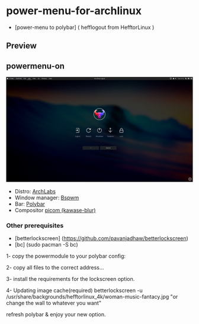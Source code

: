 # power-menu-for-archlinux

* [power-menu to polybar] ( hefflogout from HefftorLinux )

## Preview

## powermenu-on
![powermenu-on](/preview/powermenu-on.png)

* Distro: [ArchLabs](https://archlabslinux.com/)
* Window manager: [Bspwm](https://github.com/Airblader/i3)
* Bar: [Polybar](https://github.com/polybar/polybar)
* Compositor [picom (kawase-blur)](https://github.com/ibhagwan/picom)


### Other prerequisites
* [betterlockscreen] (https://github.com/pavanjadhaw/betterlockscreen)
* [bc] (sudo pacman -S bc)



1- copy the powermodule to your polybar config:


2- copy all files to the correct address...


3- install the requirements for the lockscreen option.


4- Updating image cache(required)
betterlockscreen -u /usr/share/backgrounds/hefftorlinux_4k/woman-music-fantacy.jpg  "or change the wall to whatever you want"

refresh polybar & enjoy your new option.
